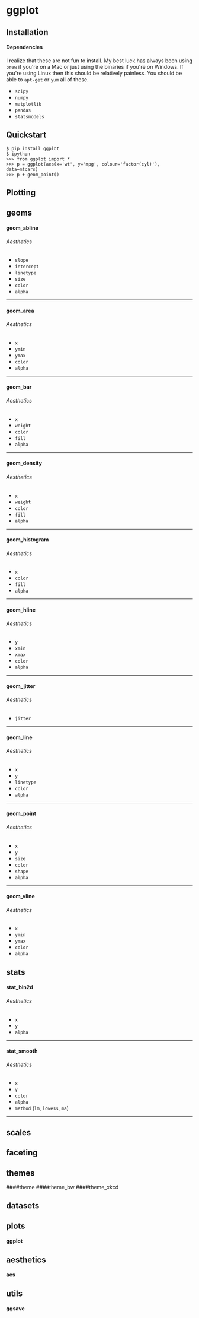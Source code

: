 # ggplot

## Installation
#### Dependencies
I realize that these are not fun to install. My best luck has always been using `brew` if you're on a Mac or just using the binaries if you're on Windows. If you're using Linux then this should be relatively painless. You should be able to `apt-get` or `yum` all of these.
- `scipy`
- `numpy`
- `matplotlib`
- `pandas`
- `statsmodels`

#### 

## Quickstart

    $ pip install ggplot
    $ ipython
    >>> from ggplot import *
    >>> p = ggplot(aes(x='wt', y='mpg', colour='factor(cyl)'), data=mtcars)
    >>> p + geom_point()

## Plotting

## geoms
#### geom_abline
###### Aesthetics
- `slope`
- `intercept`
- `linetype`
- `size`
- `color`
- `alpha`

- - -

#### geom_area
###### Aesthetics
- `x`
- `ymin`
- `ymax`
- `color`
- `alpha`

- - -

#### geom_bar
###### Aesthetics
- `x`
- `weight`
- `color`
- `fill`
- `alpha`

- - -

#### geom_density
###### Aesthetics
- `x`
- `weight`
- `color`
- `fill`
- `alpha`

- - -

#### geom_histogram
###### Aesthetics
- `x`
- `color`
- `fill`
- `alpha`

- - -

#### geom_hline
###### Aesthetics
- `y`
- `xmin`
- `xmax`
- `color`
- `alpha`

- - -

#### geom_jitter

###### Aesthetics
- `jitter`

- - -

#### geom_line
###### Aesthetics
- `x`
- `y`
- `linetype`
- `color`
- `alpha`

- - -

#### geom_point
###### Aesthetics
- `x`
- `y`
- `size`
- `color`
- `shape`
- `alpha`

- - -

#### geom_vline
###### Aesthetics
- `x`
- `ymin`
- `ymax`
- `color`
- `alpha`

## stats
#### stat_bin2d
###### Aesthetics
- `x`
- `y`
- `alpha`

- - -

#### stat_smooth
###### Aesthetics
- `x`
- `y`
- `color`
- `alpha`
- `method` (`lm`, `lowess`, `ma`)

- - -

## scales

## faceting

## themes
####theme
####theme_bw
####theme_xkcd

## datasets

## plots
#### ggplot

## aesthetics
#### aes

## utils
#### ggsave




